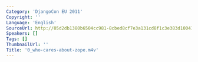 ```yaml
---
Category: 'DjangoCon EU 2011'
Copyright: ''
Language: 'English'
SourceUrl: http://05d2db1380b6504cc981-8cbed8cf7e3a131cd8f1c3e383d10041.r93.cf2.rackcdn.com/djangocon-eu-2011/0_who-cares-about-zope.m4v
Speakers: []
Tags: []
ThumbnailUrl: ''
Title: '0_who-cares-about-zope.m4v'
---
```

